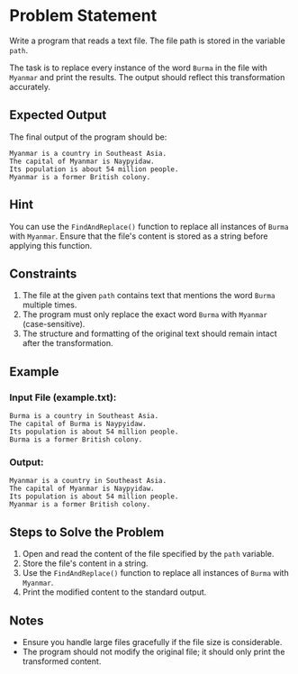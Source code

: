 # Problem Statement

Write a program that reads a text file. The file path is stored in the variable `path`.

The task is to replace every instance of the word `Burma` in the file with `Myanmar` and print the results. The output should reflect this transformation accurately.

## Expected Output
The final output of the program should be:

```
Myanmar is a country in Southeast Asia.
The capital of Myanmar is Naypyidaw.
Its population is about 54 million people.
Myanmar is a former British colony.
```

## Hint
You can use the `FindAndReplace()` function to replace all instances of `Burma` with `Myanmar`. Ensure that the file's content is stored as a string before applying this function.

## Constraints
1. The file at the given `path` contains text that mentions the word `Burma` multiple times.
2. The program must only replace the exact word `Burma` with `Myanmar` (case-sensitive).
3. The structure and formatting of the original text should remain intact after the transformation.

## Example

### Input File (example.txt):
```
Burma is a country in Southeast Asia.
The capital of Burma is Naypyidaw.
Its population is about 54 million people.
Burma is a former British colony.
```

### Output:
```
Myanmar is a country in Southeast Asia.
The capital of Myanmar is Naypyidaw.
Its population is about 54 million people.
Myanmar is a former British colony.
```

## Steps to Solve the Problem
1. Open and read the content of the file specified by the `path` variable.
2. Store the file's content in a string.
3. Use the `FindAndReplace()` function to replace all instances of `Burma` with `Myanmar`.
4. Print the modified content to the standard output.

## Notes
- Ensure you handle large files gracefully if the file size is considerable.
- The program should not modify the original file; it should only print the transformed content.


